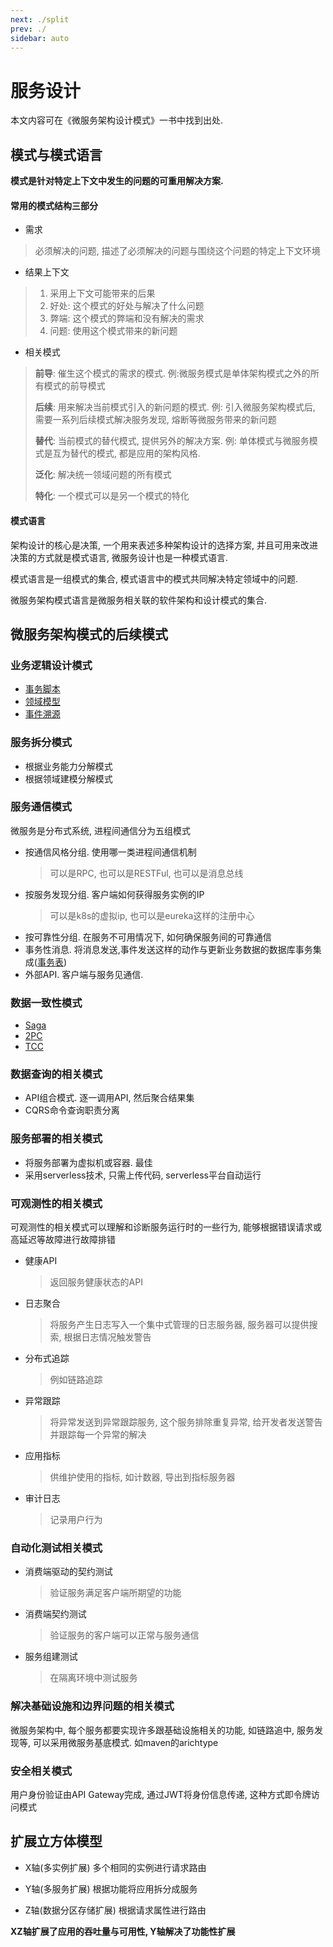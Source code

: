 ```yaml
---
next: ./split
prev: ./
sidebar: auto
---
```


# 服务设计

本文内容可在《微服务架构设计模式》一书中找到出处.

## 模式与模式语言

**模式是针对特定上下文中发生的问题的可重用解决方案.**

#### 常用的模式结构三部分

- 需求

> 必须解决的问题, 描述了必须解决的问题与围绕这个问题的特定上下文环境

- 结果上下文

> 1. 采用上下文可能带来的后果
> 2. 好处: 这个模式的好处与解决了什么问题
> 3. 弊端: 这个模式的弊端和没有解决的需求
> 4. 问题: 使用这个模式带来的新问题

- 相关模式

> **前导**: 催生这个模式的需求的模式. 例:微服务模式是单体架构模式之外的所有模式的前导模式
>
> **后续**: 用来解决当前模式引入的新问题的模式. 例: 引入微服务架构模式后, 需要一系列后续模式解决服务发现, 熔断等微服务带来的新问题
>
> **替代**: 当前模式的替代模式, 提供另外的解决方案. 例: 单体模式与微服务模式是互为替代的模式, 都是应用的架构风格.
>
> **泛化**: 解决统一领域问题的所有模式
>
> **特化**: 一个模式可以是另一个模式的特化

#### 模式语言

架构设计的核心是决策, 一个用来表述多种架构设计的选择方案, 并且可用来改进决策的方式就是模式语言, 微服务设计也是一种模式语言.

模式语言是一组模式的集合, 模式语言中的模式共同解决特定领域中的问题. 

微服务架构模式语言是微服务相关联的软件架构和设计模式的集合. 


## 微服务架构模式的后续模式

### 业务逻辑设计模式

- [事务脚本](../ddd/README.md##常见的实现业务的两种方式)
- [领域模型](../ddd/tactics.md)
- [事件溯源](../ddd/event-source.md)

### 服务拆分模式

- 根据业务能力分解模式
- 根据领域建模分解模式

### 服务通信模式

微服务是分布式系统, 进程间通信分为五组模式

- 按通信风格分组. 使用哪一类进程间通信机制
    > 可以是RPC, 也可以是RESTFul, 也可以是消息总线
- 按服务发现分组. 客户端如何获得服务实例的IP
    > 可以是k8s的虚拟ip, 也可以是eureka这样的注册中心
- 按可靠性分组. 在服务不可用情况下, 如何确保服务间的可靠通信
- 事务性消息. 将消息发送,事件发送这样的动作与更新业务数据的数据库事务集成([事务表](../ddd/tactics.md##领域事件))
- 外部API. 客户端与服务见通信.

### 数据一致性模式

- [Saga](./ts.md##Saga)
- [2PC](./ts.md##两阶段提交)
- [TCC](./ts.md##三阶段提交)

### 数据查询的相关模式

- API组合模式. 逐一调用API, 然后聚合结果集
- CQRS命令查询职责分离

### 服务部署的相关模式

- 将服务部署为虚拟机或容器. 最佳
- 采用serverless技术, 只需上传代码, serverless平台自动运行

### 可观测性的相关模式

可观测性的相关模式可以理解和诊断服务运行时的一些行为, 能够根据错误请求或高延迟等故障进行故障排错

- 健康API

    >返回服务健康状态的API
- 日志聚合

    >将服务产生日志写入一个集中式管理的日志服务器, 服务器可以提供搜索, 根据日志情况触发警告
- 分布式追踪 

    >例如链路追踪
- 异常跟踪

    >将异常发送到异常跟踪服务, 这个服务排除重复异常, 给开发者发送警告并跟踪每一个异常的解决
- 应用指标

    >供维护使用的指标, 如计数器, 导出到指标服务器
- 审计日志

    >记录用户行为
    
### 自动化测试相关模式

- 消费端驱动的契约测试

    >验证服务满足客户端所期望的功能
- 消费端契约测试

    >验证服务的客户端可以正常与服务通信

- 服务组建测试

    >在隔离环境中测试服务
    
### 解决基础设施和边界问题的相关模式

微服务架构中, 每个服务都要实现许多跟基础设施相关的功能, 如链路追中, 服务发现等, 可以采用微服务基底模式. 如maven的arichtype

### 安全相关模式

用户身份验证由API Gateway完成, 通过JWT将身份信息传递, 这种方式即令牌访问模式            


## 扩展立方体模型

- X轴(多实例扩展)
    多个相同的实例进行请求路由
    
- Y轴(多服务扩展)
    根据功能将应用拆分成服务
   
- Z轴(数据分区存储扩展)
    根据请求属性进行路由
    
**XZ轴扩展了应用的吞吐量与可用性, Y轴解决了功能性扩展**
